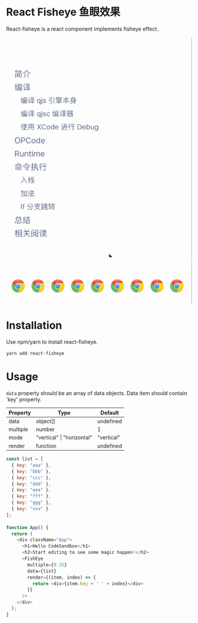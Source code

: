 
# React Fisheye 鱼眼效果

React-fisheye is a react component implements fisheye effect.

![](./public/example-1.gif)
![](./public/example-3.gif)

# Installation

Use npm/yarn to install react-fisheye.

```
yarn add react-fisheye
```

# Usage

`data` property should be an array of data objects. Data item should
contain 'key' property.

| Property | Type | Default |
| -------- | ---- | ------- |
| data | object[] | undefined |
| multiple | number | 1 |
| mode | "vertical" \| "horizontal" | "vertical" |
| render | function | undefined |

```javascript
const list = [
  { key: "aaa" },
  { key: "bbb" },
  { key: "ccc" },
  { key: "ddd" },
  { key: "eee" },
  { key: "fff" },
  { key: "ggg" },
  { key: "vvv" }
];

function App() {
  return (
    <div className="App">
      <h1>Hello CodeSandbox</h1>
      <h2>Start editing to see some magic happen!</h2>
      <FishEye
        multiple={0.35}
        data={list}
        render={(item, index) => {
          return <div>{item.key + ' ' + index}</div>
        }}
      />
    </div>
  );
}
```
